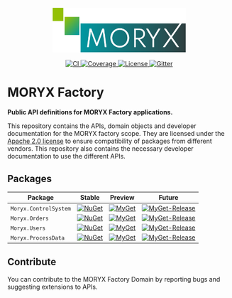 <p align="center">
    <img src="docs/resources/MORYX_logo.svg" alt="MORYX Logo" width="300px" />
</p>

<p align="center">
    <a href="https://github.com/PHOENIXCONTACT/MORYX-Factory/workflows">
        <img src="https://github.com/PHOENIXCONTACT/MORYX-Factory/workflows/CI/badge.svg" alt="CI">
    </a>
    <a href="https://codecov.io/gh/PHOENIXCONTACT/MORYX-Factory/coverage.svg?branch=dev">
        <img alt="Coverage" src="https://codecov.io/gh/PHOENIXCONTACT/MORYX-Factory/coverage.svg?branch=dev" />
    </a>
    <a href="https://github.com/PHOENIXCONTACT/MORYX-Factory/blob/dev/LICENSE">
        <img src="https://img.shields.io/github/license/PHOENIXCONTACT/MORYX-Factory" alt="License">
    </a>
    <a href="https://gitter.im/PHOENIXCONTACT/MORYX?utm_source=badge&utm_medium=badge&utm_campaign=pr-badge">
        <img src="https://badges.gitter.im/PHOENIXCONTACT/MORYX.svg" alt="Gitter">
    </a>
</p>

# MORYX Factory

**Public API definitions for MORYX Factory applications.**

This repository contains the APIs, domain objects and developer documentation for the MORYX factory scope. They are licensed under the [Apache 2.0 license](LICENSE) to ensure compatibility of packages from different vendors. This repository also contains the necessary developer documentation to use the different APIs.

## Packages

| Package | Stable | Preview | Future |
|--|--|--|--|
| `Moryx.ControlSystem` | [![NuGet](https://img.shields.io/nuget/v/Moryx.ControlSystem.svg)](https://www.nuget.org/packages/Moryx.ControlSystem/) | [![MyGet](https://img.shields.io/myget/moryx/vpre/Moryx.ControlSystem)](https://www.myget.org/feed/moryx/package/nuget/Moryx.ControlSystem) | [![MyGet-Release](https://img.shields.io/myget/moryx-future/vpre/Moryx.ControlSystem)](https://www.myget.org/feed/moryx-future/package/nuget/Moryx.ControlSystem) |
| `Moryx.Orders` | [![NuGet](https://img.shields.io/nuget/v/Moryx.Orders.svg)](https://www.nuget.org/packages/Moryx.Orders/) | [![MyGet](https://img.shields.io/myget/moryx/vpre/Moryx.Orders)](https://www.myget.org/feed/moryx/package/nuget/Moryx.Orders) | [![MyGet-Release](https://img.shields.io/myget/moryx-future/vpre/Moryx.Orders)](https://www.myget.org/feed/moryx-future/package/nuget/Moryx.Orders) |
| `Moryx.Users` | [![NuGet](https://img.shields.io/nuget/v/Moryx.Users.svg)](https://www.nuget.org/packages/Moryx.Users/) | [![MyGet](https://img.shields.io/myget/moryx/vpre/Moryx.Users)](https://www.myget.org/feed/moryx/package/nuget/Moryx.Users) | [![MyGet-Release](https://img.shields.io/myget/moryx-future/vpre/Moryx.Users)](https://www.myget.org/feed/moryx-future/package/nuget/Moryx.USers) | 
| `Moryx.ProcessData` | [![NuGet](https://img.shields.io/nuget/v/Moryx.ProcessData.svg)](https://www.nuget.org/packages/Moryx.ProcessData/) | [![MyGet](https://img.shields.io/myget/moryx/vpre/Moryx.ProcessData)](https://www.myget.org/feed/moryx/package/nuget/Moryx.ProcessData) | [![MyGet-Release](https://img.shields.io/myget/moryx-future/vpre/Moryx.ProcessData)](https://www.myget.org/feed/moryx-future/package/nuget/Moryx.ProcessData) |
## Contribute

You can contribute to the MORYX Factory Domain by reporting bugs and suggesting extensions to APIs.